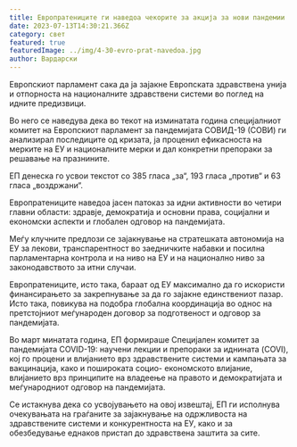 ```yaml
---
title: Европратениците ги наведоа чекорите за акција за нови пандемии
date: 2023-07-13T14:30:21.366Z
category: свет
featured: true
featuredImage: ../img/4-30-evro-prat-navedoa.jpg
author: Вардарски
---
```

Европскиот парламент сака да ја зајакне Европската здравствена унија и отпорноста на националните здравствени системи во поглед на идните предизвици.

Во него се наведува дека во текот на изминатата година специјалниот комитет на Европскиот парламент за пандемијата СОВИД-19 (СОВИ) ги анализирал последиците од кризата, ја проценил ефикасноста на мерките на ЕУ и националните мерки и дал конкретни препораки за решавање на празнините.

ЕП денеска го усвои текстот со 385 гласа „за“, 193 гласа „против“ и 63 гласа „воздржани“.

Европратениците наведоа јасен патоказ за идни активности во четири главни области: здравје, демократија и основни права, социјални и економски аспекти и глобален одговор на пандемијата.

Меѓу клучните предлози се зајакнување на стратешката автономија на ЕУ за лекови, транспарентност во заедничките набавки и посилна парламентарна контрола и на ниво на ЕУ и на национално ниво за законодавството за итни случаи.

Европратениците, исто така, бараат од ЕУ максимално да го искористи финансирањето за закрепнување за да го зајакне единствениот пазар. Исто така, повикува на подобра глобална координација во однос на претстојниот меѓународен договор за подготвеност и одговор за пандемијата.

Во март минатата година, ЕП формираше Специјален комитет за пандемијата COVID-19: научени лекции и препораки за иднината (COVI), кој го процени и влијанието врз здравствените системи и кампањата за вакцинација, како и пошироката социо- економското влијание, влијанието врз принципите на владеење на правото и демократијата и меѓународниот одговор на пандемијата.

Се истакнува дека со усвојувањето на овој извештај, ЕП ги исполнува очекувањата на граѓаните за зајакнување на одржливоста на здравствените системи и конкурентноста на ЕУ, како и за обезбедување еднаков пристап до здравствена заштита за сите.